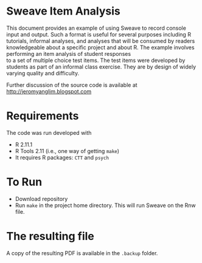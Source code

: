 
# Sweave Item Analysis

This document provides an example of using Sweave 
to record console input and output.
Such a format is useful for several purposes including
R tutorials, informal analyses, and analyses that will be consumed
by readers knowledgeable about a specific project and about R.
The example involves performing an item analysis of 
student responses  
to a set of multiple choice test items.
The test items were developed by students as part of an informal
class exercise.
They are by design of widely varying quality and difficulty.

Further discussion of the source code is available at
<http://jeromyanglim.blogspot.com>


# Requirements
The code was run developed with 

* R 2.11.1
* R Tools 2.11 (i.e., one way of getting `make`)
* It requires R packages: `CTT` and `psych`

# To Run

* Download repository
* Run `make` in the project home directory.
This will run Sweave on the Rnw file.

# The resulting file

A copy of the resulting PDF is available in the `.backup` folder.

